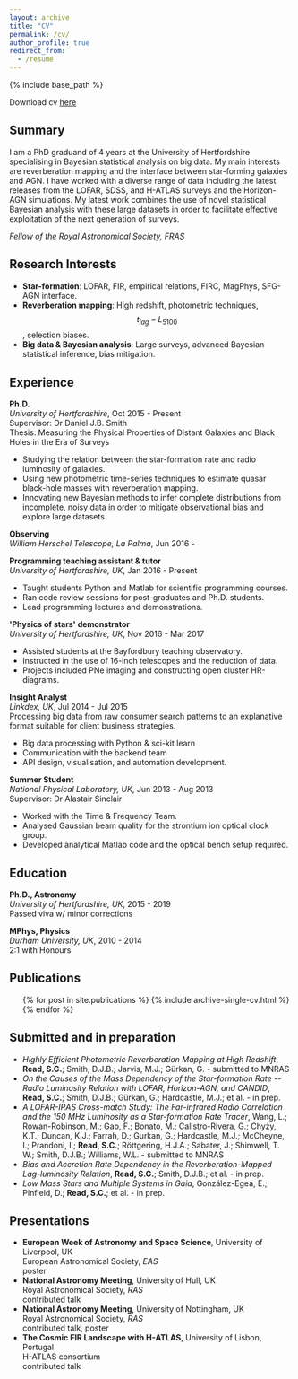 ```yaml
---
layout: archive
title: "CV"
permalink: /cv/
author_profile: true
redirect_from:
  - /resume
---
```


{% include base_path %}

Download cv [here](/cv.pdf)

## Summary
 I am a PhD graduand of 4 years at the University of Hertfordshire specialising in Bayesian statistical analysis on big data. 
My main interests are reverberation mapping and the interface between star-forming galaxies and AGN. 
I have worked with a diverse range of data including the latest releases from the LOFAR, SDSS, and H-ATLAS surveys and the Horizon-AGN simulations. 
My latest work combines the use of novel statistical Bayesian analysis with these large datasets in order to facilitate effective exploitation of the 
next generation of surveys.



 *Fellow of the Royal Astronomical Society, FRAS*



## Research Interests
* **Star-formation**: LOFAR, FIR, empirical relations, FIRC, MagPhys, SFG-AGN interface.
* **Reverberation mapping**: High redshift, photometric techniques, $$t_{lag}-L_{5100}$$, selection
biases.
* **Big data & Bayesian analysis**: Large surveys, advanced Bayesian statistical inference, bias mitigation.


## Experience
**Ph.D.**  
*University of Hertfordshire*, Oct 2015 - Present  
Supervisor: Dr Daniel J.B. Smith  
Thesis: Measuring the Physical Properties of Distant Galaxies and Black
Holes in the Era of Surveys  
-   Studying the relation between the star-formation rate and radio
    luminosity of galaxies.
-   Using new photometric time-series techniques to estimate quasar
    black-hole masses with reverberation mapping.
-   Innovating new Bayesian methods to infer complete distributions from
    incomplete, noisy data in order to mitigate observational bias and
    explore large datasets.

**Observing**  
*William Herschel Telescope, La Palma*, Jun 2016 -   
  
  


**Programming teaching assistant & tutor**  
*University of Hertfordshire, UK*, Jan 2016 - Present  
  
  
-   Taught students Python and Matlab for scientific programming
    courses.
-   Ran code review sessions for post-graduates and Ph.D. students.
-   Lead programming lectures and demonstrations.

**'Physics of stars' demonstrator**  
*University of Hertfordshire, UK*, Nov 2016 - Mar 2017  
  
  
-   Assisted students at the Bayfordbury teaching observatory.
-   Instructed in the use of 16-inch telescopes and the reduction of
    data.
-   Projects included PNe imaging and constructing open cluster
    HR-diagrams.

**Insight Analyst**  
*Linkdex, UK*, Jul 2014 - Jul 2015  
Processing big data from raw consumer search patterns to an explanative
format suitable for client business strategies.  
  
-   Big data processing with Python & sci-kit learn
-   Communication with the backend team
-   API design, visualisation, and automation development.

**Summer Student**  
*National Physical Laboratory, UK*, Jun 2013 - Aug 2013  
Supervisor: Dr Alastair Sinclair  
  
-   Worked with the Time & Frequency Team.
-   Analysed Gaussian beam quality for the strontium ion optical clock
    group.
-   Developed analytical Matlab code and the optical bench setup
    required.



## Education
**Ph.D., Astronomy**  
*University of Hertfordshire, UK*, 2015 - 2019  
Passed viva w/ minor corrections

**MPhys, Physics**  
*Durham University, UK*, 2010 - 2014  
2:1 with Honours



## Publications
  <ul>{% for post in site.publications %}
    {% include archive-single-cv.html %}
  {% endfor %}</ul>
  
  
## Submitted and in preparation
* *Highly Efficient Photometric Reverberation Mapping at High Redshift*, **Read, S.C.**; Smith, D.J.B.; Jarvis, M.J.; Gürkan, G. - submitted to MNRAS
* *On the Causes of the Mass Dependency of the Star-formation Rate -- Radio
Luminosity Relation with LOFAR, Horizon-AGN, and CANDID*, **Read, S.C.**; Smith, D.J.B.; Gürkan, G.; Hardcastle, M.J.; et al. - in prep.
* *A LOFAR-IRAS Cross-match Study: The Far-infrared Radio Correlation and
the 150 MHz Luminosity as a Star-formation Rate Tracer*, Wang, L.; Rowan-Robinson, M.; Gao, F.; Bonato, M.; Calistro-Rivera, G.;
Chyży, K.T.; Duncan, K.J.; Farrah, D.; Gurkan, G.; Hardcastle, M.J.;
McCheyne, I.; Prandoni, I.; **Read, S.C.**; Röttgering, H.J.A.; Sabater,
J.; Shimwell, T. W.; Smith, D.J.B.; Williams, W.L. - submitted to MNRAS
* *Bias and Accretion Rate Dependency in the Reverberation-Mapped
Lag-luminosity Relation*, **Read, S.C.**; Smith, D.J.B.; et al. - in prep.
* *Low Mass Stars and Multiple Systems in Gaia*, González-Egea, E.; Pinfield, D.; **Read, S.C.**; et al. - in prep.


## Presentations
* **European Week of Astronomy and Space Science**, University of Liverpool, UK  
European Astronomical Society, *EAS*  
poster
* **National Astronomy Meeting**, University of Hull, UK  
Royal Astronomical Society, *RAS*  
contributed talk
* **National Astronomy Meeting**, University of Nottingham, UK  
Royal Astronomical Society, *RAS*  
contributed talk, poster
* **The Cosmic FIR Landscape with H-ATLAS**, University of Lisbon, Portugal  
H-ATLAS consortium  
contributed talk
